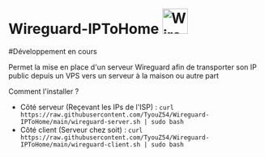 # Wireguard-IPToHome <img src="https://play-lh.googleusercontent.com/tixGgVipnsaKeGQzykJfgSEhUc_YYMSsr3gwBuPTpXb2F1BKPVzv5OxfCrpS8OAXXh8" alt="WireGuard" width="50"/>
#Développement en cours

Permet la mise en place d'un serveur Wireguard afin de transporter son IP public depuis un VPS vers un serveur à la maison ou autre part

Comment l'installer ? 
 - Côté serveur (Reçevant les IPs de l'ISP) : ```curl https://raw.githubusercontent.com/TyouZ54/Wireguard-IPToHome/main/wireguard-server.sh | sudo bash```
 - Côté client (Serveur chez soit) : ```curl https://raw.githubusercontent.com/TyouZ54/Wireguard-IPToHome/main/wireguard-client.sh | sudo bash```
